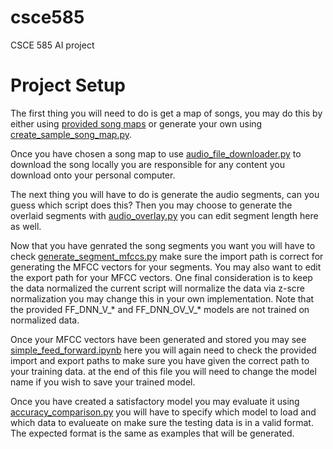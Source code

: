 # csce585
CSCE 585 AI project


# Project Setup 

The first thing you will need to do is get a map of songs, you may do this by either using  [provided song maps](https://github.com/RealColdFate/csce585/tree/main/src/data_processing/sample_dicts)
or generate your own using [create_sample_song_map.py](https://github.com/RealColdFate/csce585/blob/main/src/data_processing/create_song_sample_map.py). 

Once you have chosen a song map to use [audio_file_downloader.py](https://github.com/RealColdFate/csce585/blob/main/src/data_processing/audio_file_downloader.py) to download the song locally you are responsible for any content you download onto your personal computer. 

The next thing you will have to do is generate the audio segments, can you guess which script does this? Then you may choose to generate the overlaid segments with [audio_overlay.py](https://github.com/RealColdFate/csce585/blob/main/src/data_processing/audio_overlay.py) you can edit segment length here as well.

Now that you have genrated the song segments you want you will have to check [generate_segment_mfccs.py](https://github.com/RealColdFate/csce585/blob/main/src/data_processing/generate_segment_mfccs.py) make sure the import path is correct for generating the MFCC vectors for your segments. You may also want to edit the export path for your MFCC vectors. One final consideration is to keep the data normalized the current script will normalize the data via z-scre normalization you may change this in your own implementation. Note that the provided FF_DNN_V_* and FF_DNN_OV_V_* models are not trained on normalized data.

Once your MFCC vectors have been generated and stored you may see [simple_feed_forward.ipynb](https://github.com/RealColdFate/csce585/blob/main/src/model_training/simple_feed_forward.ipynb) here you will again need to check the provided import and export paths to make sure you have given the correct path to your training data. at the end of this file you will need to change the model name if you wish to save your trained model. 

Once you have created a satisfactory model you may evaluate it using [accuracy_comparison.py](https://github.com/RealColdFate/csce585/blob/main/src/model_testing/accuracy_comparisoin.py) you will have to specify which model to load and which data to evalueate on make sure the testing data is in a valid format. The expected format is the same as examples that will be generated. 
